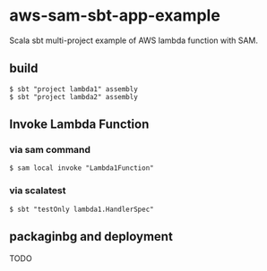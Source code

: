 # aws-sam-sbt-app-example

Scala sbt multi-project example of AWS lambda function with SAM.

## build

```
$ sbt "project lambda1" assembly
$ sbt "project lambda2" assembly
```

## Invoke Lambda Function

### via sam command

```
$ sam local invoke "Lambda1Function"
```

### via scalatest

```
$ sbt "testOnly lambda1.HandlerSpec"
```

## packaginbg and deployment
TODO
